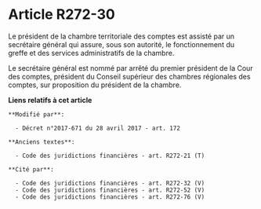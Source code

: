 # Article R272-30

Le président de la chambre territoriale des comptes est assisté par un secrétaire général qui assure, sous son autorité, le
fonctionnement du greffe et des services administratifs de la chambre.

Le secrétaire général est nommé par arrêté du premier président de la Cour des comptes, président du Conseil supérieur des
chambres régionales des comptes, sur proposition du président de la chambre.

**Liens relatifs à cet article**

	**Modifié par**:

	  - Décret n°2017-671 du 28 avril 2017 - art. 172

	**Anciens textes**:

	  - Code des juridictions financières - art. R272-21 (T)

	**Cité par**:

	  - Code des juridictions financières - art. R272-32 (V)
	  - Code des juridictions financières - art. R272-52 (V)
	  - Code des juridictions financières - art. R272-76 (V)

